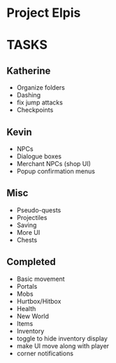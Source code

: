 
# Project Elpis

# TASKS

## Katherine
- Organize folders
- Dashing
- fix jump attacks
- Checkpoints

## Kevin
- NPCs
- Dialogue boxes
- Merchant NPCs (shop UI)
- Popup confirmation menus

## Misc
- Pseudo-quests
- Projectiles
- Saving
- More UI
- Chests

## Completed
- Basic movement
- Portals
- Mobs
- Hurtbox/Hitbox
- Health
- New World
- Items
- Inventory
- toggle to hide inventory display
- make UI move along with player
- corner notifications

